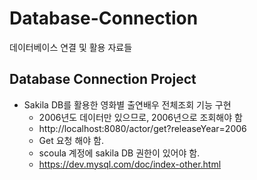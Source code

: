 # Database-Connection
데이터베이스 연결 및 활용 자료들

## Database Connection Project
- Sakila DB를 활용한 영화별 출연배우 전체조회 기능 구현
  - 2006년도 데이터만 있으므로, 2006년으로 조회해야 함
  - http://localhost:8080/actor/get?releaseYear=2006
  - Get 요청 해야 함.
  - scoula 계정에 sakila DB 권한이 있어야 함.
  - https://dev.mysql.com/doc/index-other.html
  
